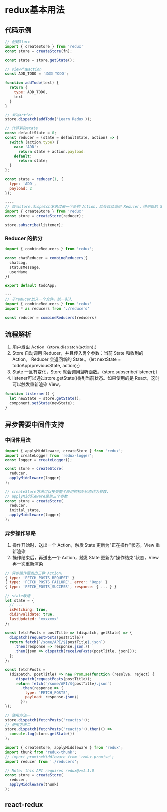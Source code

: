 # redux基本用法

## 代码示例
```js
// 创建Store
import { createStore } from 'redux';
const store = createStore(fn);

const state = store.getState();

// view产生action
const ADD_TODO = '添加 TODO';

function addTodo(text) {
  return {
    type: ADD_TODO,
    text
  }
}

// 发送action
store.dispatch(addTodo('Learn Redux'));

// 计算新的state
const defaultState = 0;
const reducer = (state = defaultState, action) => {
  switch (action.type) {
    case 'ADD':
      return state + action.payload;
    default: 
      return state;
  }
};

const state = reducer(1, {
  type: 'ADD',
  payload: 2
});

----
// 每当store.dispatch发送过来一个新的 Action，就会自动调用 Reducer，得到新的 State。
import { createStore } from 'redux';
const store = createStore(reducer);

store.subscribe(listener);
```

### Reducer 的拆分
```js
import { combineReducers } from 'redux';

const chatReducer = combineReducers({
  chatLog,
  statusMessage,
  userName
})

export default todoApp;

---
// 子reducer放入一个文件，统一引入
import { combineReducers } from 'redux'
import * as reducers from './reducers'

const reducer = combineReducers(reducers)
```

## 流程解析

1. 用户发出 Action（store.dispatch(action);）
2. Store 自动调用 Reducer，并且传入两个参数：当前 State 和收到的 Action。 Reducer 会返回新的 State 。（let nextState = todoApp(previousState, action);）
3. State 一旦有变化，Store 就会调用监听函数。（store.subscribe(listener);）
4. listener可以通过store.getState()得到当前状态。如果使用的是 React，这时可以触发重新渲染 View。

```js
function listerner() {
  let newState = store.getState();
  component.setState(newState);   
}
```

## 异步需要中间件支持

### 中间件用法

```js
import { applyMiddleware, createStore } from 'redux';
import createLogger from 'redux-logger';
const logger = createLogger();

const store = createStore(
  reducer,
  applyMiddleware(logger)
);

// createStore方法可以接受整个应用的初始状态作为参数，
// applyMiddleware是第三个参数
const store = createStore(
  reducer,
  initial_state,
  applyMiddleware(logger)
);
```

### 异步操作思路
1. 操作开始时，送出一个 Action，触发 State 更新为"正在操作"状态，View 重新渲染
2. 操作结束后，再送出一个 Action，触发 State 更新为"操作结束"状态，View 再一次重新渲染

```js
// 异步操作要发出三种 Action。
{ type: 'FETCH_POSTS_REQUEST' }
{ type: 'FETCH_POSTS_FAILURE', error: 'Oops' }
{ type: 'FETCH_POSTS_SUCCESS', response: { ... } }

// state改造  
let state = {
  // ... 
  isFetching: true,
  didInvalidate: true,
  lastUpdated: 'xxxxxxx'
};

const fetchPosts = postTitle => (dispatch, getState) => {
  dispatch(requestPosts(postTitle));
  return fetch(`/some/API/${postTitle}.json`)
    .then(response => response.json())
    .then(json => dispatch(receivePosts(postTitle, json)));
  };
};

const fetchPosts = 
  (dispatch, postTitle) => new Promise(function (resolve, reject) {
     dispatch(requestPosts(postTitle));
     return fetch(`/some/API/${postTitle}.json`)
       .then(response => {
         type: 'FETCH_POSTS',
         payload: response.json()
       });
});

// 使用方法一
store.dispatch(fetchPosts('reactjs'));
// 使用方法二
store.dispatch(fetchPosts('reactjs')).then(() =>
  console.log(store.getState())
);

import { createStore, applyMiddleware } from 'redux';
import thunk from 'redux-thunk';
// import promiseMiddleware from 'redux-promise';
import reducer from './reducers';

// Note: this API requires redux@>=3.1.0
const store = createStore(
  reducer,
  applyMiddleware(thunk)
);
```

## react-redux
